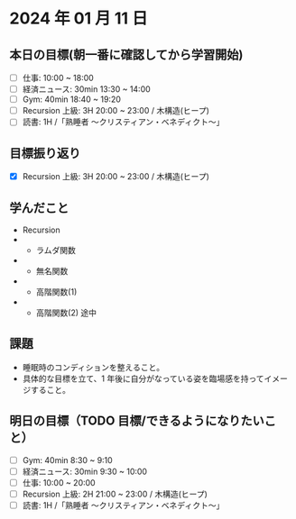 # 2024 年 01 月 11 日

## 本日の目標(朝一番に確認してから学習開始)

- [ ] 仕事: 10:00 ~ 18:00
- [ ] 経済ニュース: 30min 13:30 ~ 14:00
- [ ] Gym: 40min 18:40 ~ 19:20
- [ ] Recursion 上級: 3H 20:00 ~ 23:00 / 木構造(ヒープ)
- [ ] 読書: 1H /「熟睡者 〜クリスティアン・ベネディクト〜」

## 目標振り返り

- [x] Recursion 上級: 3H 20:00 ~ 23:00 / 木構造(ヒープ)

## 学んだこと

- Recursion
- - ラムダ関数
- - 無名関数
- - 高階関数(1)
- - 高階関数(2) 途中

## 課題

- 睡眠時のコンディションを整えること。
- 具体的な目標を立て、1 年後に自分がなっている姿を臨場感を持ってイメージすること。

## 明日の目標（TODO 目標/できるようになりたいこと）

- [ ] Gym: 40min 8:30 ~ 9:10
- [ ] 経済ニュース: 30min 9:30 ~ 10:00
- [ ] 仕事: 10:00 ~ 20:00
- [ ] Recursion 上級: 2H 21:00 ~ 23:00 / 木構造(ヒープ)
- [ ] 読書: 1H /「熟睡者 〜クリスティアン・ベネディクト〜」
